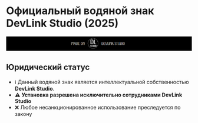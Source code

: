# Официальный водяной знак DevLink Studio (2025)

![DevLink Studio Watermark](src/Образец.png) <!-- Заменить на актуальный логотип -->

## Юридический статус
- ℹ️ Данный водяной знак является интеллектуальной собственностью **DevLink Studio**.
- ⚠️ **Установка разрешена исключительно сотрудниками DevLink Studio**
- ❌ Любое несанкционированное использование преследуется по закону
